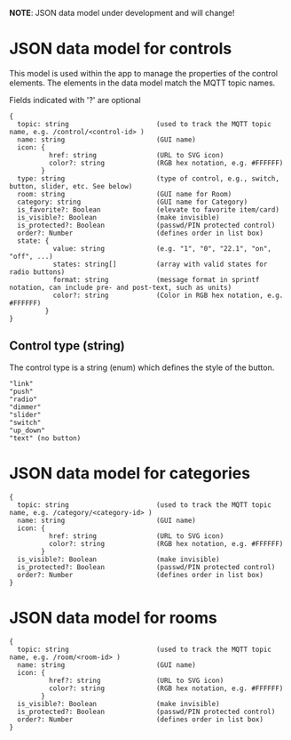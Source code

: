 **NOTE**: JSON data model under development and will change!

# JSON data model for controls 

This model is used within the app to manage the properties of the control elements. The elements in the data model match the MQTT topic names.  

Fields indicated with '?' are optional

```
{
  topic: string                      (used to track the MQTT topic name, e.g. /control/<control-id> )
  name: string                       (GUI name)
  icon: {
          href: string               (URL to SVG icon)
          color?: string             (RGB hex notation, e.g. #FFFFFF)
        }
  type: string                       (type of control, e.g., switch, button, slider, etc. See below)
  room: string                       (GUI name for Room)
  category: string                   (GUI name for Category)
  is_favorite?: Boolean              (elevate to favorite item/card)
  is_visible?: Boolean               (make invisible)
  is_protected?: Boolean             (passwd/PIN protected control)
  order?: Number                     (defines order in list box)
  state: {
           value: string             (e.g. "1", "0", "22.1", "on", "off", ...)
           states: string[]          (array with valid states for radio buttons)
           format: string            (message format in sprintf notation, can include pre- and post-text, such as units)
           color?: string            (Color in RGB hex notation, e.g. #FFFFFF)
         }
}
```

## Control type (string)

The control type is a string (enum) which defines the style of the button.

```
"link"
"push"
"radio"
"dimmer"
"slider"
"switch"
"up_down"
"text" (no button)
```

# JSON data model for categories

```
{
  topic: string                      (used to track the MQTT topic name, e.g. /category/<category-id> )
  name: string                       (GUI name)
  icon: {
          href: string               (URL to SVG icon)
          color?: string             (RGB hex notation, e.g. #FFFFFF)
        }
  is_visible?: Boolean               (make invisible)
  is_protected?: Boolean             (passwd/PIN protected control)
  order?: Number                     (defines order in list box)
}
```

# JSON data model for rooms

```
{
  topic: string                      (used to track the MQTT topic name, e.g. /room/<room-id> )
  name: string                       (GUI name)
  icon: {
          href?: string              (URL to SVG icon)
          color?: string             (RGB hex notation, e.g. #FFFFFF)
        }
  is_visible?: Boolean               (make invisible)
  is_protected?: Boolean             (passwd/PIN protected control)
  order?: Number                     (defines order in list box)
}
```

